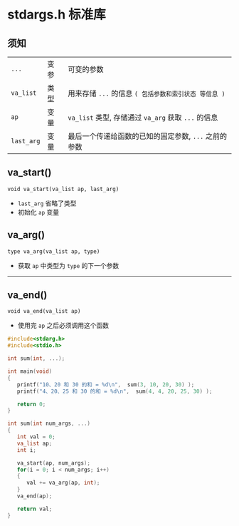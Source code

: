 # stdargs.h 标准库

## 须知

|            |      |                                                      |
| ---------- | ---- | ---------------------------------------------------- |
| `...`      | 变参 | 可变的参数                                           |
| `va_list`  | 类型 | 用来存储 `...` 的信息 `( 包括参数和索引状态 等信息 )` |
| `ap`       | 变量 | `va_list` 类型, 存储通过 `va_arg` 获取 `...` 的信息  |
| `last_arg` | 变量 | 最后一个传递给函数的已知的固定参数, `...` 之前的参数 |

## va_start()

`void va_start(va_list ap, last_arg)`

- `last_arg` 省略了类型
- 初始化 `ap` 变量

## va_arg()

`type va_arg(va_list ap, type)`

- 获取 `ap` 中类型为 `type` 的下一个参数

---

## va_end()

`void va_end(va_list ap)`

- 使用完 `ap` 之后必须调用这个函数

```c
#include<stdarg.h>
#include<stdio.h>

int sum(int, ...);

int main(void)
{
   printf("10、20 和 30 的和 = %d\n",  sum(3, 10, 20, 30) );
   printf("4、20、25 和 30 的和 = %d\n",  sum(4, 4, 20, 25, 30) );

   return 0;
}

int sum(int num_args, ...)
{
   int val = 0;
   va_list ap;
   int i;

   va_start(ap, num_args);
   for(i = 0; i < num_args; i++)
   {
      val += va_arg(ap, int);
   }
   va_end(ap);

   return val;
}
```
